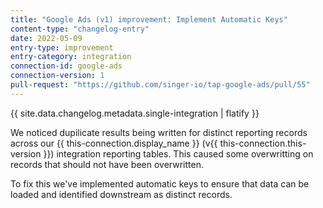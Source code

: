 ```yaml
---
title: "Google Ads (v1) improvement: Implement Automatic Keys"
content-type: "changelog-entry"
date: 2022-05-09
entry-type: improvement
entry-category: integration
connection-id: google-ads
connection-version: 1
pull-request: "https://github.com/singer-io/tap-google-ads/pull/55"
---
```

{{ site.data.changelog.metadata.single-integration | flatify }}

We noticed dupilicate results being written for distinct reporting records across our {{ this-connection.display_name }} (v{{ this-connection.this-version }}) integration reporting tables. This caused some overwritting on records that should not have been overwritten.

To fix this we've implemented automatic keys to ensure that data can be loaded and identified downstream as distinct records.
